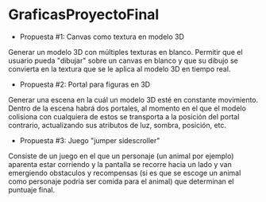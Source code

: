 # GraficasProyectoFinal

- Propuesta #1: Canvas como textura en modelo 3D

Generar un modelo 3D con múltiples texturas en blanco. Permitir que el usuario pueda "dibujar" sobre un canvas en blanco y que su dibujo se convierta en la textura que se le aplica al modelo 3D en tiempo real. 

- Propuesta #2: Portal para figuras en 3D

Generar una escena en la cuál un modelo 3D esté en constante movimiento. Dentro de la escena habrá dos portales, al momento en el que el modelo colisiona con cualquiera de estos se transporta a la posición del portal contrario, actualizando sus atributos de luz, sombra, posición, etc.

- Propuesta #3: Juego "jumper sidescroller"

Consiste de un juego en el que un personaje (un animal por ejemplo) aparenta estar corriendo y la pantalla se recorre hacia un lado y van emergiendo obstaculos y recompensas (si es que se escoge un animal como personaje podria ser comida para el animal) que determinan el puntuaje final.
